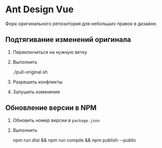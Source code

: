 # Ant Design Vue

Форк оригинального репозитория для небольших правок в дизайне.

## Подтягивание изменений оригинала

1. Переключиться на нужную ветку

2. Выполнить

   ./pull-original.sh

3. Разрешить конфликты

4. Запушить изменения

## Обновление версии в NPM

1. Обновить номер версии в `package.json`

2. Выполнить

   npm run dist && npm run compile && npm publish --public
